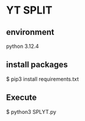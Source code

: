 # YT SPLIT

## environment

python 3.12.4

## install packages

$ pip3 install requirements.txt


## Execute

$ python3 SPLYT.py
